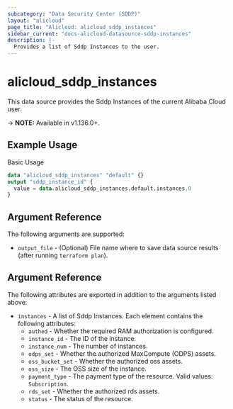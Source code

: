 ```yaml
---
subcategory: "Data Security Center (SDDP)"
layout: "alicloud"
page_title: "Alicloud: alicloud_sddp_instances"
sidebar_current: "docs-alicloud-datasource-sddp-instances"
description: |-
  Provides a list of Sddp Instances to the user.
---
```


# alicloud\_sddp\_instances

This data source provides the Sddp Instances of the current Alibaba Cloud user.

-> **NOTE:** Available in v1.136.0+.

## Example Usage

Basic Usage

```terraform
data "alicloud_sddp_instances" "default" {}
output "sddp_instance_id" {
  value = data.alicloud_sddp_instances.default.instances.0
}

```

## Argument Reference

The following arguments are supported:

* `output_file` - (Optional) File name where to save data source results (after running `terraform plan`).

## Argument Reference

The following attributes are exported in addition to the arguments listed above:

* `instances` - A list of Sddp Instances. Each element contains the following attributes:
	* `authed` - Whether the required RAM authorization is configured.
	* `instance_id` - The ID of the instance.
	* `instance_num` - The number of instances.
	* `odps_set` - Whether the authorized MaxCompute (ODPS) assets.
	* `oss_bucket_set` - Whether the authorized oss assets.
	* `oss_size` - The OSS size of the instance.
	* `payment_type` - The payment type of the resource. Valid values: `Subscription`.
	* `rds_set` - Whether the authorized rds assets.
	* `status` - The status of the resource.
